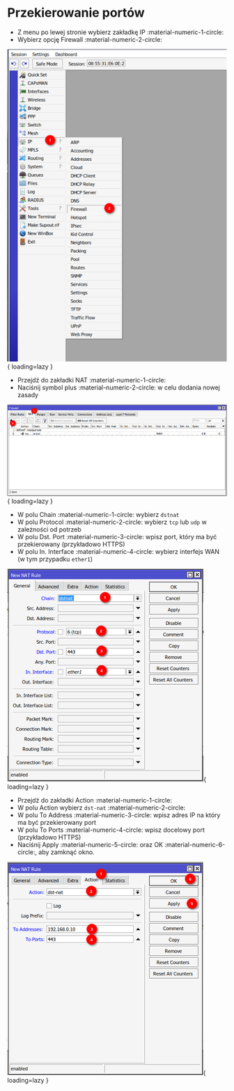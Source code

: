 # Przekierowanie portów

- Z menu po lewej stronie wybierz zakładkę IP :material-numeric-1-circle:
- Wybierz opcję Firewall :material-numeric-2-circle:

![](../assets/images/mikrotik-nat/Screenshot_20230208_200715-1.png){ loading=lazy }

- Przejdź do zakładki NAT :material-numeric-1-circle:
- Naciśnij symbol plus :material-numeric-2-circle: w celu dodania nowej zasady

![](../assets/images/mikrotik-nat/Screenshot_20230208_201106-1.png){ loading=lazy }

- W polu Chain :material-numeric-1-circle: wybierz `dstnat`
- W polu Protocol :material-numeric-2-circle: wybierz `tcp` lub `udp` w zależności od potrzeb
- W polu Dst. Port :material-numeric-3-circle: wpisz port, który ma być przekierowany (przykładowo HTTPS)
- W polu In. Interface :material-numeric-4-circle: wybierz interfejs WAN (w tym przypadku `ether1`)

![](../assets/images/mikrotik-nat/Screenshot_20230208_201851-1.png){ loading=lazy }

- Przejdź do zakładki Action :material-numeric-1-circle:
- W polu Action wybierz `dst-nat` :material-numeric-2-circle:
- W polu To Address :material-numeric-3-circle: wpisz adres IP na który ma być przekierowany port 
- W polu To Ports :material-numeric-4-circle: wpisz docelowy port (przykładowo HTTPS)
- Naciśnij Apply :material-numeric-5-circle: oraz OK :material-numeric-6-circle:, aby zamknąć okno.

![](../assets/images/mikrotik-nat/Screenshot_20230208_202042-1.png){ loading=lazy }